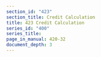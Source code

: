 ```yaml
---
section_id: "423"
section_title: Credit Calculation
title: 423 Credit Calculation
series_id: "400"
series_title: 
page_in_manual: 420-32
document_depth: 3
---
```


